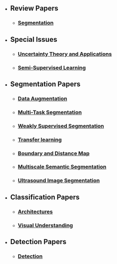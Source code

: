 - ## Review Papers

  - ### [Segmentation](src/review/segmentation.md)


- ## Special Issues

  - ### [Uncertainty Theory and Applications](src/special_issue/uncertainty.md)

  - ### [Semi-Supervised Learning](src/special_issue/semi_supervised_learning.md)


- ## Segmentation Papers

  - ### [Data Augmentation](src/segmentation/data_augmentation.md)

  - ### [Multi-Task Segmentation](./src/segmentation/mulit_task.md)
  - ### [Weakly Supervised Segmentation](src/segmentation/weakly_supervised_learning.md)

  - ### [Transfer learning](src/segmentation/transfer_learning.md)

  - ### [Boundary and Distance Map](src/segmentation/boundary.md)

  - ### [Multiscale Semantic Segmentation](src/segmentation/multi_scale.md)

  - ### [Ultrasound Image Segmentation](src/segmentation/ultrasound_segmentation.md)


- ## Classification Papers
  - ### [Architectures](src/classification/architecture.md)
  - ### [Visual Understanding](src/classification/visual_understanding.md)


- ## Detection Papers
  - ### [Detection](./src/detection/detection.md)